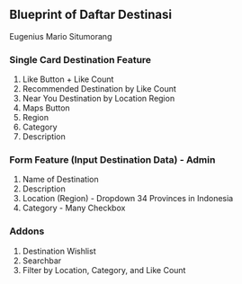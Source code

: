 ## Blueprint of Daftar Destinasi
Eugenius Mario Situmorang

### Single Card Destination Feature

1.  Like Button + Like Count 
2.  Recommended Destination by Like Count
3.  Near You Destination by Location Region
4.  Maps Button
5.  Region
6.  Category
7.  Description

### Form Feature (Input Destination Data) - Admin 

1.  Name of Destination
2.  Description
3.  Location (Region) - Dropdown 34 Provinces in Indonesia
4.  Category - Many Checkbox


### Addons

1.  Destination Wishlist
2.  Searchbar
3.  Filter by Location, Category, and Like Count